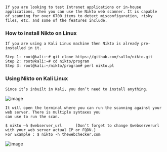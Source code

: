 ```Scan your web server for vulnerabilities. 

If you are looking to test Intranet applications or in-house applications, then you can use the Nikto web scanner. It is capable 
of scanning for over 6700 items to detect misconfiguration, risky files, etc. and some of the features include.
```
### How to install Nikto on Linux
```
If you are using a Kali Linux machine then Nikto is already pre-installed in it. 

Step 1: root@kali:~# git clone https://github.com/sullo/nikto.git
Step 2: root@kali:~# cd nikto/program
Step 3: root@kali:~/nikto/program# perl nikto.pl

```
### Using Nikto on Kali Linux
```
Since it’s inbuilt in Kali, you don’t need to install anything.
```
![image](https://user-images.githubusercontent.com/59710234/154803045-2009dc12-5e99-4321-99da-ea02ce580d8e.png)
```
It will open the terminal where you can run the scanning against your web server. There is multiple syntaxes you 
can use to run the scan.
```
```
$ nikto –h $webserver_url      [Don’t forget to change $webserverurl with your web server actual IP or FQDN.]
For Example : $ nikto -h thewebchecker.com
```
![image](https://user-images.githubusercontent.com/59710234/154804141-0769a334-23dc-4774-977f-c699aeb8d6bd.png)
